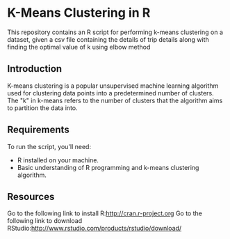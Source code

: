 # K-Means Clustering in R
This repository contains an R script for performing k-means clustering on a dataset, given a csv file containing the details of trip details along with finding the optimal value of k using elbow method

## Introduction
K-means clustering is a popular unsupervised machine learning algorithm used for clustering data points into a predetermined number of clusters. The "k" in k-means refers to the number of clusters that the algorithm aims to partition the data into.

## Requirements

To run the script, you'll need:
- R installed on your machine.
- Basic understanding of R programming and k-means clustering algorithm.
## Resources
Go to the following link to install R:http://cran.r-project.org
Go to the following link to download RStudio:http://www.rstudio.com/products/rstudio/download/
